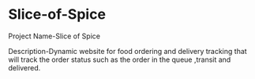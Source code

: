 # Slice-of-Spice
Project Name-Slice of Spice

Description-Dynamic website for food ordering and delivery tracking that will track the order status such as the order in the queue ,transit and delivered.
